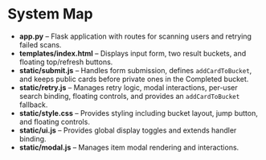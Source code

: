 # System Map

- **app.py** – Flask application with routes for scanning users and retrying failed scans.
- **templates/index.html** – Displays input form, two result buckets, and floating top/refresh buttons.
- **static/submit.js** – Handles form submission, defines `addCardToBucket`, and keeps public cards before private ones in the Completed bucket.
- **static/retry.js** – Manages retry logic, modal interactions, per-user search binding, floating controls, and provides an `addCardToBucket` fallback.
- **static/style.css** – Provides styling including bucket layout, jump button, and floating controls.
- **static/ui.js** – Provides global display toggles and extends handler binding.
- **static/modal.js** – Manages item modal rendering and interactions.
